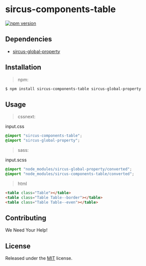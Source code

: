 # sircus-components-table

[![npm version](https://img.shields.io/npm/v/sircus-components-table.svg?style=flat)](https://www.npmjs.com/package/sircus-components-table)

## Dependencies
- [sircus-global-property](https://github.com/sircus/global-property)


## Installation

> npm:

```bash
$ npm install sircus-components-table sircus-global-property
```

## Usage

> cssnext:

input.css
```css
@import "sircus-components-table";
@import "sircus-global-property";
```

> sass:

input.scss
```scss
@import "node_modules/sircus-global-property/converted";
@import "node_modules/sircus-components-table/converted";
```


> html

```html
<table class="Table"></table>
<table class="Table Table--border"></table>
<table class="Table Table--even"></table>
```


## Contributing

We Need Your Help!


## License
Released under the [MIT](https://github.com/sircus/license/blob/master/LICENSE) license.

